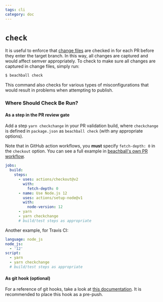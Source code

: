 ```yaml
---
tags: cli
category: doc
---
```


# `check`

It is useful to enforce that [change files](./concepts/change-files) are checked in for each PR before they enter the target branch. In this way, all changes are captured and would affect semver appropriately. To check to make sure all changes are captured in change files, simply run:

```bash
$ beachball check
```

This command also checks for various types of misconfigurations that would result in problems when attempting to publish.

### Where Should Check Be Run?

#### As a step in the PR review gate

Add a step `yarn checkchange` in your PR validation build, where `checkchange` is defined in `package.json` as `beachball check` (with any appropriate options).

Note that in GitHub action workflows, you **must** specify `fetch-depth: 0` in the `checkout` option. You can see a full example in [beachball's own PR workflow](https://github.com/microsoft/beachball/blob/master/.github/workflows/pr.yml).

```yaml
jobs:
  build:
    steps:
      - uses: actions/checkout@v2
        with:
          fetch-depth: 0
      - name: Use Node.js 12
        uses: actions/setup-node@v1
        with:
          node-version: 12
      - yarn
      - yarn checkchange
      # build/test steps as appropriate
```

Another example, for Travis CI:

```yaml
language: node_js
node_js:
  - '12'
script:
  - yarn
  - yarn checkchange
  # build/test steps as appropriate
```

#### As git hook (optional)

For a reference of git hooks, take a look at [this documentation](https://git-scm.com/book/en/v2/Customizing-Git-Git-Hooks). It is recommended to place this hook as a pre-push.
